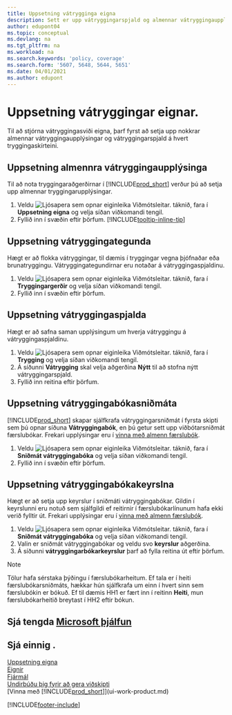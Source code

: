 ```yaml
---
title: Uppsetning vátrygginga eigna
description: Sett er upp vátryggingarspjald og almennar vátryggingaupplýsingar til að stjórna vátryggingasviði eigna.
author: edupont04
ms.topic: conceptual
ms.devlang: na
ms.tgt_pltfrm: na
ms.workload: na
ms.search.keywords: 'policy, coverage'
ms.search.form: '5607, 5648, 5644, 5651'
ms.date: 04/01/2021
ms.author: edupont
---
```

# <a name="set-up-fixed-asset-insurance" />Uppsetning vátryggingar eignar.

Til að stjórna vátryggingasviði eigna, þarf fyrst að setja upp nokkrar almennar vátryggingaupplýsingar og vátryggingarspjald á hvert tryggingaskírteini.

## <a name="to-set-up-general-insurance-information" />Uppsetning almennra vátryggingaupplýsinga

Til að nota tryggingaraðgerðirnar í [!INCLUDE[prod_short](includes/prod_short.md)] verður þú að setja upp almennar tryggingarupplýsingar.  

1. Veldu ![Ljósapera sem opnar eiginleika Viðmótsleitar.](media/ui-search/search_small.png "Segðu mér hvað þú vilt gera") táknið, fara í **Uppsetning eigna** og velja síðan viðkomandi tengil.  
2. Fyllið inn í svæðin eftir þörfum. [!INCLUDE[tooltip-inline-tip](includes/tooltip-inline-tip_md.md)]  

## <a name="to-set-up-insurance-types" />Uppsetning vátryggingategunda

Hægt er að flokka vátryggingar, til dæmis í tryggingar vegna þjófnaðar eða brunatryggingu. Vátryggingategundirnar eru notaðar á vátryggingaspjaldinu.

1. Veldu ![Ljósapera sem opnar eiginleika Viðmótsleitar.](media/ui-search/search_small.png "Segðu mér hvað þú vilt gera") táknið, fara í **Tryggingargerðir** og velja síðan viðkomandi tengil.  
2. Fyllið inn í svæðin eftir þörfum.

## <a name="to-set-up-insurance-cards" />Uppsetning vátryggingaspjalda

Hægt er að safna saman upplýsingum um hverja vátryggingu á vátryggingaspjaldinu.  

1. Veldu ![Ljósapera sem opnar eiginleika Viðmótsleitar.](media/ui-search/search_small.png "Segðu mér hvað þú vilt gera") táknið, fara í **Trygging** og velja síðan viðkomandi tengil.  
2. Á síðunni **Vátrygging** skal velja aðgerðina **Nýtt** til að stofna nýtt vátryggingarspjald.  
3. Fyllið inn reitina eftir þörfum.

## <a name="to-set-up-insurance-journal-templates" />Uppsetning vátryggingabókasniðmáta

[!INCLUDE[prod_short](includes/prod_short.md)] skapar sjálfkrafa vátryggingarsniðmát í fyrsta skipti sem þú opnar síðuna **Vátryggingabók**, en þú getur sett upp viðbótarsniðmát færslubókar. Frekari upplýsingar eru í [vinna með almenn færslubók](ui-work-general-journals.md).  

1. Veldu ![Ljósapera sem opnar eiginleika Viðmótsleitar.](media/ui-search/search_small.png "Segðu mér hvað þú vilt gera") táknið, fara í **Sniðmát vátryggingabóka** og velja síðan viðkomandi tengil.  
2. Fyllið inn í svæðin eftir þörfum.

## <a name="to-set-up-insurance-journal-batches" />Uppsetning vátryggingabókakeyrslna

Hægt er að setja upp keyrslur í sniðmáti vátryggingabókar. Gildin í keyrslunni eru notuð sem sjálfgildi ef reitirnir í færslubókarlínunum hafa ekki verið fylltir út. Frekari upplýsingar eru í [vinna með almenn færslubók](ui-work-general-journals.md).  

1. Veldu ![Ljósapera sem opnar eiginleika Viðmótsleitar.](media/ui-search/search_small.png "Segðu mér hvað þú vilt gera") táknið, fara í **Sniðmát vátryggingabóka** og velja síðan viðkomandi tengil.  
2. Valin er sniðmát vátryggingabókar og veldu svo **keyrslur** aðgerðina.
3. Á síðunni **vátryggingarbókarkeyrslur** þarf að fylla reitina út eftir þörfum.

> [!NOTE]  
>   Tölur hafa sérstaka þýðingu í færslubókarheitum. Ef tala er í heiti færslubókarsniðmáts, hækkar hún sjálfkrafa um einn í hvert sinn sem færslubókin er bókuð. Ef til dæmis HH1 er fært inn í reitinn **Heiti**, mun færslubókarheitið breytast í HH2 eftir bókun.

## <a name="see-related-microsoft-training" />Sjá tengda [Microsoft þjálfun](/training/paths/set-up-fixed-assets-management/)

## <a name="see-also" />Sjá einnig .

[Uppsetning eigna](fa-setup.md)  
[Eignir](fa-manage.md)  
[Fjármál](finance.md)  
[Undirbúðu þig fyrir að gera viðskipti](ui-get-ready-business.md)  
[Vinna með [!INCLUDE[prod_short](includes/prod_short.md)]](ui-work-product.md)


[!INCLUDE[footer-include](includes/footer-banner.md)]
